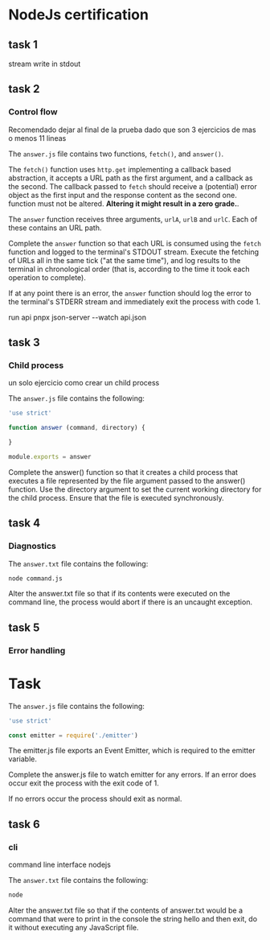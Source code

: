 # NodeJs certification

## task 1

stream write in stdout

## task 2

### Control flow

Recomendado dejar al final de la prueba dado que son 3 ejercicios de mas o menos 11 lineas

The `answer.js` file contains two functions, `fetch()`, and `answer()`.

The `fetch()` function uses `http.get` implementing a callback based abstraction, it accepts a URL
path as the first argument, and a callback as the second. The callback passed to `fetch` should receive a
(potential) error object as the first input and the response content as the second one. function
must not be altered. **Altering it might result in a zero grade.**.

The `answer` function receives three arguments, `urlA`, `urlB` and `urlC`. Each of these contains an URL path.

Complete the `answer` function so that each URL is consumed using the `fetch` function and logged to the terminal's STDOUT stream. Execute the fetching of URLs all in the same tick ("at the same time"), and log results to the terminal in
chronological order (that is, according to the time it took each operation to complete).

If at any point there is an error, the `answer` function should log the
error to the terminal's STDERR stream and immediately exit the process with code 1.

run api pnpx json-server --watch api.json

## task 3

### Child process

un solo ejercicio como crear un child process

The `answer.js` file contains the following:

```javascript
'use strict'

function answer (command, directory) {

}

module.exports = answer
```

Complete the answer() function so that it creates a child process that executes a file represented by the file argument passed to the answer() function. Use the directory argument to set the current working directory for the child process. Ensure that the file is executed synchronously.

## task 4

### Diagnostics

The `answer.txt` file contains the following:

```sh
node command.js
```

Alter the answer.txt file so that if its contents were executed on the command line, the process would abort if there is an uncaught exception.

## task 5

### Error handling

# Task

The `answer.js` file contains the following:

```js
'use strict'

const emitter = require('./emitter')

```

The emitter.js file exports an Event Emitter, which is required to the emitter variable.

Complete the answer.js file to watch emitter for any errors. If an error does occur exit the process with the exit code of 1.

If no errors occur the process should exit as normal.

## task 6

### cli

command line interface nodejs

The `answer.txt` file contains the following:

```sh
node
```

Alter the answer.txt file so that if the contents of answer.txt would be a command that were to print in the console the string hello and then exit, do it without executing any JavaScript file.
